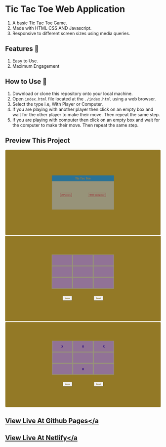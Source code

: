 # Tic Tac Toe Web Application

1. A basic Tic Tac Toe Game.
1. Made with HTML CSS AND Javascript.
1. Responsive to different screen sizes using media queries.

## Features 🚀

1. Easy to Use.
1. Maximum Engagement

## How to Use 🤔

1. Download or clone this repository onto your local machine.
1. Open `index.html` file located at the `./index.html` using a web browser.
1. Select the type i.e, With Player or Computer.
1. If you are playing with another player then click on an empty box and wait for the other player to make their move. Then repeat the same step.
1. If you are playing with computer then click on an empty box and wait for the computer to make their move. Then repeat the same step.

## Preview This Project

<img src="images/Preview1.png" alt="img">
<img src="images/Preview2.png" alt="img">
<img src="images/Preview3.png" alt="img">

## <a href="https://codequillcrafts.github.io/Tic-Tac-Toe" target=_blank>View Live At Github Pages</a
## <a href="https://tictactoe-codequillcrafts.netlify.app/" target=_blank>View Live At Netlify</a